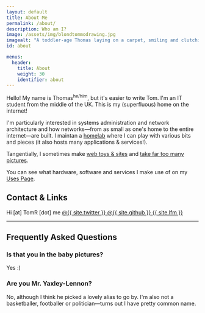 ```yaml
---
layout: default
title: About Me
permalink: /about/
description: Who am I?
image: /assets/img/blondtommodrawing.jpg
imagealt: "A toddler-age Thomas laying on a carpet, smiling and clutching a pen"
id: about

menus:
  header:
    title: About
    weight: 30
    identifier: about
---
```


Hello! My name is Thomas<sup>he/him</sup>, but it's easier to write Tom. I'm an IT student from the middle of the UK. This is my (superfluous) home on the internet!

I'm particularly interested in systems administration and network architecture and how networks&mdash;from as small as one's home to the entire internet&mdash;are built. I maintan a [homelab](https://wiki.TomR.me/lab) where I can play with various bits and pieces (it also hosts many applications & services!).

Tangentially, I sometimes make [web toys &amp; sites](/projects) and  [take far too many pictures](/photog).

You can see what hardware, software and services I make use of on my [Uses Page](/uses).

## Contact &amp; Links

<div class="button-group">
  <a class="button no-link" id="js-email">
      <i class="fas fa-envelope fa-fw" aria-hidden="true"></i> <span id="js-email-text">Hi [at] TomR [dot] me</span>
  </a>

  <a href="https://twitter.com/{{ site.twitter }}" class="button">
      <i class="fab fa-twitter fa-fw" aria-hidden="true"></i> @{{ site.twitter }}
  </a>

  <a href="https://github.com/{{ site.github }}" class="button">
      <i class="fab fa-github fa-fw" aria-hidden="true"></i> @{{ site.github }}
  </a>

  <a href="https://www.last.fm/user/{{ site.lfm }}" class="button">
      <i class="fab fa-lastfm fa-fw" aria-hidden="true"></i> {{ site.lfm }}
  </a>

  <!-- <a href="https://www.linkedin.com/in/{{ site.lin }}" class="button">
      <i class="fab fa-linkedin fa-fw" aria-hidden="true"></i> @{{ site.lin }}
  </a> -->
  
</div>


---

## Frequently Asked Questions

### Is that you in the baby pictures?
Yes :)

### Are you Mr. Yaxley-Lennon?
No, although I think he picked a lovely alias to go by. I'm also not a basketballer, footballer or politician&mdash;turns out I have pretty common name.

<script>
const email = atob("aGlAdG9tci5tZQ==");
document.getElementById('js-email-text').innerHTML = email;
document.getElementById('js-email').href = `mailto:${email}`;
document.getElementById('js-email').classList.remove('no-link');
</script>